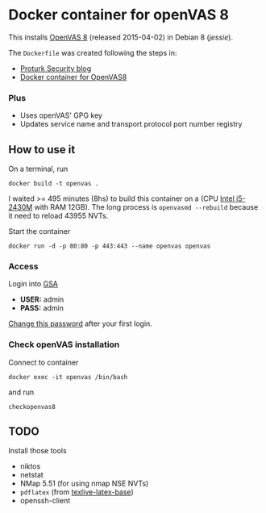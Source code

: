 # Docker container for openVAS 8

This installs [OpenVAS 8](http://www.openvas.org/news_archive.html#openvas8)
(released 2015-04-02) in Debian 8 (*jessie*).

The `Dockerfile` was created following the steps in:

* [Proturk Security blog](http://proturk.com/blog/install-openvas-8-on-debian-8-jessie)
* [Docker container for OpenVAS8](https://github.com/sergekatzmann/openvas8-complete)

### Plus

* Uses openVAS' GPG key
* Updates service name and transport protocol port number registry

## How to use it

On a terminal, run

```
docker build -t openvas .
```

I waited >= 495 minutes (8hs) to build this container on a (CPU [Intel i5-2430M](http://ark.intel.com/products/53450) 
with RAM 12GB). The long process is `openvasmd --rebuild` because it need to reload 43955 NVTs.

Start the container

```
docker run -d -p 80:80 -p 443:443 --name openvas openvas
```

### Access

Login into [GSA](https://localhost/login/login.html)

* **USER:** admin
* **PASS:** admin

[Change this password](https://localhost/omp?cmd=edit_user&user_id=0c185d9e-9903-47d2-9eea-9a7521539e86)
after your first login.

### Check openVAS installation

Connect to container

```
docker exec -it openvas /bin/bash
```

and run

```
checkopenvas8
```

## TODO

Install those tools

* niktos
* netstat
* NMap 5.51 (for using nmap NSE NVTs)
* `pdflatex` (from [texlive-latex-base](https://packages.debian.org/jessie/texlive-latex-base))
* openssh-client
